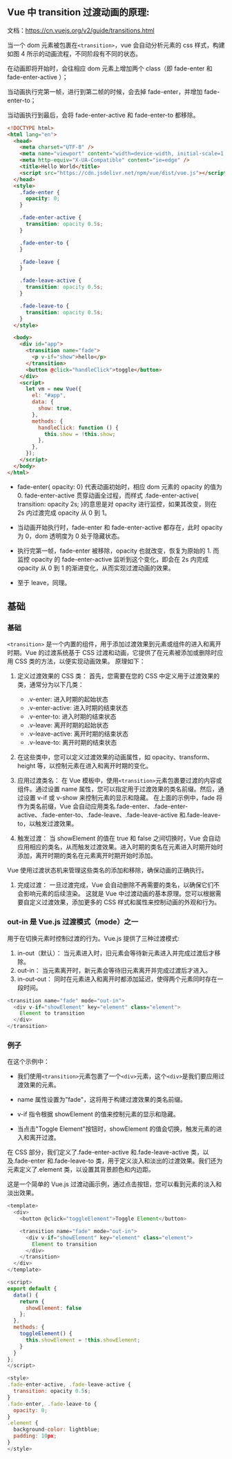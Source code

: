 ## Vue 中 transition 过渡动画的原理:

文档：https://cn.vuejs.org/v2/guide/transitions.html

当一个 dom 元素被包裹在`<transition>`，vue 会自动分析元素的 css 样式，构建如图 4 所示的动画流程，不同阶段有不同的状态。

在动画即将开始时，会往相应 dom 元素上增加两个 class（即 fade-enter 和 fade-enter-active ）；

当动画执行完第一帧，进行到第二帧的时候，会去掉 fade-enter，并增加 fade-enter-to；

当动画执行到最后，会将 fade-enter-active 和 fade-enter-to 都移除。

```html
<!DOCTYPE html>
<html lang="en">
  <head>
    <meta charset="UTF-8" />
    <meta name="viewport" content="width=device-width, initial-scale=1.0" />
    <meta http-equiv="X-UA-Compatible" content="ie=edge" />
    <title>Hello World</title>
    <script src="https://cdn.jsdelivr.net/npm/vue/dist/vue.js"></script>
  </head>
  <style>
    .fade-enter {
      opacity: 0;
    }

    .fade-enter-active {
      transition: opacity 0.5s;
    }

    .fade-enter-to {
    }

    .fade-leave {
    }

    .fade-leave-active {
      transition: opacity 0.5s;
    }

    .fade-leave-to {
      transition: opacity 0.5s;
    }
  </style>

  <body>
    <div id="app">
      <transition name="fade">
        <p v-if="show">hello</p>
      </transition>
      <button @click="handleClick">toggle</button>
    </div>
    <script>
      let vm = new Vue({
        el: "#app",
        data: {
          show: true,
        },
        methods: {
          handleClick: function () {
            this.show = !this.show;
          },
        },
      });
    </script>
  </body>
</html>
```

- fade-enter{ opacity: 0} 代表动画初始时，相应 dom 元素的 opacity 的值为 0. fade-enter-active 贯穿动画全过程，而样式 .fade-enter-active{ transition: opacity 2s; }的意思是对 opacity 进行监控，如果其改变，则在 2s 内过渡完成 opacity 从 0 到 1。

- 当动画开始执行时，fade-enter 和 fade-enter-active 都存在，此时 opacity 为 0，dom 透明度为 0 处于隐藏状态。
- 执行完第一帧，fade-enter 被移除，opacity 也就改变，恢复为原始的 1. 而监控 opacity 的 fade-enter-active 监听到这个变化，即会在 2s 内完成 opacity 从 0 到 1 的渐进变化，从而实现过渡动画的效果。

- 至于 leave，同理。

## 基础

### 基础

`<transition>` 是一个内置的组件，用于添加过渡效果到元素或组件的进入和离开时期。Vue 的过渡系统基于 CSS 过渡和动画，它提供了在元素被添加或删除时应用 CSS 类的方法，以便实现动画效果。
原理如下：

1. 定义过渡效果的 CSS 类： 首先，您需要在您的 CSS 中定义用于过渡效果的类，通常分为以下几类：
   - .v-enter: 进入时期的起始状态
   - .v-enter-active: 进入时期的结束状态
   - .v-enter-to: 进入时期的结束状态
   - .v-leave: 离开时期的起始状态
   - .v-leave-active: 离开时期的结束状态
   - .v-leave-to: 离开时期的结束状态
2. 在这些类中，您可以定义过渡效果的动画属性，如 opacity、transform、height 等，以控制元素在进入和离开时期的变化。
3. 应用过渡类名： 在 Vue 模板中，使用`<transition>`元素包裹要过渡的内容或组件。通过设置 name 属性，您可以指定用于过渡效果的类名前缀。然后，通过设置 v-if 或 v-show 来控制元素的显示和隐藏。
   在上面的示例中，fade 将作为类名前缀，Vue 会自动应用类名.fade-enter、.fade-enter-active、.fade-enter-to、.fade-leave、.fade-leave-active 和.fade-leave-to，以触发过渡效果。

4. 触发过渡： 当 showElement 的值在 true 和 false 之间切换时，Vue 会自动应用相应的类名，从而触发过渡效果。进入时期的类名在元素进入时期开始时添加，离开时期的类名在元素离开时期开始时添加。

Vue 使用过渡状态机来管理这些类名的添加和移除，确保动画的正确执行。

1. 完成过渡： 一旦过渡完成，Vue 会自动删除不再需要的类名，以确保它们不会影响元素的后续渲染。
   这就是 Vue 中过渡动画的基本原理。您可以根据需要自定义过渡效果，添加更多的 CSS 样式和属性来控制动画的外观和行为。

### out-in 是 Vue.js 过渡模式（mode）之一

用于在切换元素时控制过渡的行为。Vue.js 提供了三种过渡模式:

1. in-out（默认）： 当元素进入时，旧元素会等待新元素进入并完成过渡后才移除。
2. out-in： 当元素离开时，新元素会等待旧元素离开并完成过渡后才进入。
3. in-out-out： 同时在元素进入和离开时都添加延迟，使得两个元素同时存在一段时间。

```js
<transition name="fade" mode="out-in">
  <div v-if="showElement" key="element" class="element">
    Element to transition
  </div>
</transition>
```

### 例子

在这个示例中：

- 我们使用`<transition>`元素包裹了一个`<div>`元素，这个`<div>`是我们要应用过渡效果的元素。
- name 属性设置为"fade"，这将用于构建过渡效果的类名前缀。

- v-if 指令根据 showElement 的值来控制元素的显示和隐藏。

- 当点击"Toggle Element"按钮时，showElement 的值会切换，触发元素的进入和离开过渡。

在 CSS 部分，我们定义了.fade-enter-active 和.fade-leave-active 类，以及.fade-enter 和.fade-leave-to 类，用于定义淡入和淡出的过渡效果。我们还为元素定义了.element 类，以设置其背景颜色和内边距。

这是一个简单的 Vue.js 过渡动画示例，通过点击按钮，您可以看到元素的淡入和淡出效果。

```js
<template>
  <div>
    <button @click="toggleElement">Toggle Element</button>

    <transition name="fade" mode="out-in">
      <div v-if="showElement" key="element" class="element">
        Element to transition
      </div>
    </transition>
  </div>
</template>

<script>
export default {
  data() {
    return {
      showElement: false
    };
  },
  methods: {
    toggleElement() {
      this.showElement = !this.showElement;
    }
  }
};
</script>

<style>
.fade-enter-active, .fade-leave-active {
  transition: opacity 0.5s;
}
.fade-enter, .fade-leave-to {
  opacity: 0;
}
.element {
  background-color: lightblue;
  padding: 10px;
}
</style>
```
